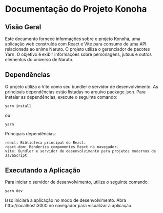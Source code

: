# Documentação do Projeto Konoha


## Visão Geral

Este documento fornece informações sobre o projeto Konoha, uma aplicação web construída com React e Vite para consumo de uma API relacionada ao anime Naruto. O projeto utiliza o gerenciador de pacotes Yarn. O objetivo é exibir informações sobre personagens, jutsus e outros elementos do universo de Naruto.


## Dependências

O projeto utiliza o Vite como seu bundler e servidor de desenvolvimento. As principais dependências estão listadas no arquivo package.json. Para instalar as dependências, execute o seguinte comando:

```bash
yarn install
```

ou

```bash
yarn
```

Principais dependências:

    react: Biblioteca principal do React.
    react-dom: Renderiza componentes React no navegador.
    vite: Bundler e servidor de desenvolvimento para projetos modernos de JavaScript.


## Executando a Aplicação

Para iniciar o servidor de desenvolvimento, utilize o seguinte comando:

```bash
yarn dev
```

Isso iniciará a aplicação no modo de desenvolvimento. Abra http://localhost:3000 no navegador para visualizar a aplicação.

